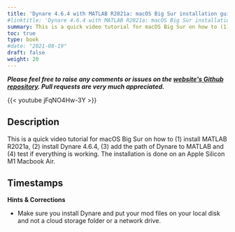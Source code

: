 ```yaml
---
title: 'Dynare 4.6.4 with MATLAB R2021a: macOS Big Sur installation guide (for Apple Silicon M1)'
#linktitle: 'Dynare 4.6.4 with MATLAB R2021a: macOS Big Sur installation guide (for Apple Silicon M1)'
summary: This is a quick video tutorial for macOS Big Sur on how to (1) install MATLAB R2021a, (2) install Dynare 4.6.4, (3) add the path of Dynare to MATLAB and (4) test if everything is working. The installation is done on an Apple Silicon M1 Macbook Air.
toc: true
type: book
#date: "2021-08-19"
draft: false
weight: 20
---
```

***Please feel free to raise any comments or issues on the [website's Github repository](https://github.com/wmutschl/mutschler.eu). Pull requests are very much appreciated.***

{{< youtube jFqNO4Hw-3Y >}}

## Description
This is a quick video tutorial for macOS Big Sur on how to (1) install MATLAB R2021a, (2) install Dynare 4.6.4, (3) add the path of Dynare to MATLAB and (4) test if everything is working. The installation is done on an Apple Silicon M1 Macbook Air.

## Timestamps



**Hints & Corrections**

- Make sure you install Dynare and put your mod files on your local disk and not a cloud storage folder or a network drive. 




